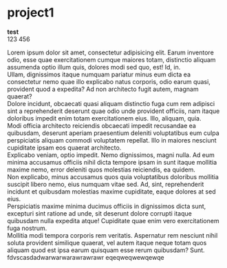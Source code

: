 # project1
**test** 
<br>
123
456
<div>Lorem ipsum dolor sit amet, consectetur adipisicing elit. Earum inventore odio, esse quae exercitationem cumque maiores totam, distinctio aliquam assumenda optio illum quis, dolores modi sed quo, est! Id, in.</div>
<div>Ullam, dignissimos itaque numquam pariatur minus eum dicta ea consectetur nemo quae illo explicabo natus corporis, odio earum quasi, provident quod a expedita? Ad non architecto fugit autem, magnam quaerat?</div>
<div>Dolore incidunt, obcaecati quasi aliquam distinctio fuga cum rem adipisci sint a reprehenderit deserunt quae odio unde provident officiis, nam itaque doloribus impedit enim totam exercitationem eius. Illo, aliquam, quia.</div>
<div>Modi officia architecto reiciendis obcaecati impedit recusandae ea quibusdam, deserunt aperiam praesentium deleniti voluptatibus eum culpa perspiciatis aliquam commodi voluptatem repellat. Illo in maiores nesciunt cupiditate ipsam eos quaerat architecto.</div>
<div>Explicabo veniam, optio impedit. Nemo dignissimos, magni nulla. Ad eum minima accusamus officiis nihil dicta tempore ipsam in sunt itaque mollitia maxime nemo, error deleniti quos molestias reiciendis, ea quidem.</div>
<div>Non explicabo, minus accusamus quos quia voluptatibus doloribus mollitia suscipit libero nemo, eius numquam vitae sed. Ad, sint, reprehenderit incidunt et quibusdam molestias maxime cupiditate, eaque dolores at sed eius.</div>
<div>Perspiciatis maxime minima ducimus officiis in dignissimos dicta sunt, excepturi sint ratione ad unde, sit deserunt dolore corrupti itaque quibusdam nulla expedita atque! Cupiditate quae enim vero exercitationem fuga nostrum.</div>
<div>Mollitia modi tempora corporis rem veritatis. Aspernatur rem nesciunt nihil soluta provident similique quaerat, vel autem itaque neque totam quos aliquam quod est ipsa earum quisquam esse rerum quibusdam? Sunt.</div>
fdvscasdadwarwarwarawrawrawr
eqeqweqwewqewqe
